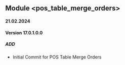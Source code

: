 ## Module <pos_table_merge_orders>

#### 21.02.2024
#### Version 17.0.1.0.0
##### ADD
- Initial Commit for POS Table Merge Orders
